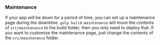 ### Maintenance
If your app will be down for a period of time, you can set up a maintenance page during the downtime.
`gulp build:maintenance` will move the contents of `src/maintenance` to the build folder, then you only need to deploy that.
If you want to customize the maintenance page, just change the contents of the `src/maintenance` folder.

